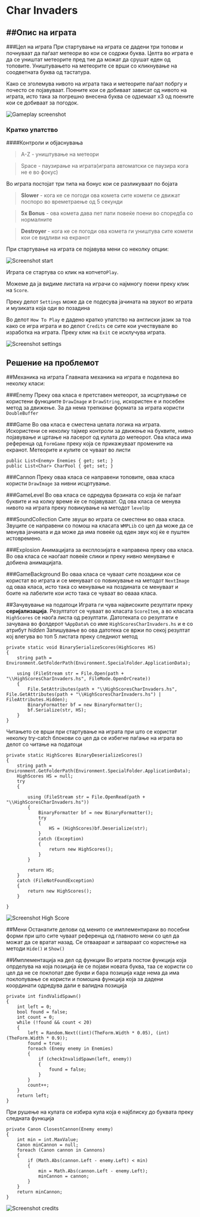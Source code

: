 Char Invaders
==========



##Опис на играта
----

###Цел на играта
При стартување на играта се дадени три топови и почнуваат да паѓаат метеори во кои се содржи буква. Целта во играта е да се уништат метеорите пред тие да можат да срушат еден од топовите. Уништувањето на метеорите се врши со кликнување на соодветната буква од тастатура. 

Како се зголемува нивото на играта така и метеорите паѓаат побргу и почесто се појавуваат. Поените кои се добиваат зависат од нивото на играта, исто така за погрешно внесена буква се одземаат x3 од поените кои се добиваат за погодок.

![Gameplay screenshot](http://i.imgur.com/yuBe1gV.png)


### Кратко упатство

####Контроли и објаснувања
> A-Z - уништување на метеори

> Space - паузирање на играта(играта автоматски се паузира кога не е во фокус)

Во играта постојат три типа на бонус кои се разликуваат по бојата
> **Slower** - кога ке се погоди ова комета сите комети се движат поспоро во времетраење од 5 секунди

> **5x Bonus** - ова комета дава пет пати повеќе поени во споредба со нормалните

> **Destroyer** - кога ке се погоди ова комета ги уништува сите комети кои се видливи на екранот


При стартување на играта се појавува мени со неколку опции:

![Screenshot start](http://i.imgur.com/5APBJGr.png)

Играта се стартува со клик на копчето`Play`. 

Можеме да ја видиме листата на играчи со најмногу поени преку клик на `Score`.

Преку делот `Settings` може да се подесува јачината на звукот во играта и музиката која оди во позадина

Во делот `How To Play` е дадено кратко упатство на англиски јазик за тоа како се игра играта и во делот `Credits` се сите кои учествувале во изработка на играта. Преку клик на `Exit` се исклучува играта.

![Screenshot settings](http://i.imgur.com/CJGdvhT.png)

Решение на проблемот
------------
##Механика на играта
Главната механика на играта е поделена во неколку класи:

###Enemy
Преку ова класа е претставен метеорот, за исцртување се користени функциите `DrawImage` и `DrawString`, искористен е и посебен метод за движење. За да нема трепкање формата за играта користи `DoubleBuffer`

###Game
Во ова класа е сместена целата логика на играта. Искористени се неколку тајмер контроли за движење на буквите, нивно појавување и цртање на ласерот од кулата до метеорот. Ова класа има референца од `FormGame` преку која се прикажуваат промените на екранот. Метеорите и кулите се чуваат во листи

```
public List<Enemy> Enemies { get; set; }
public List<Char> CharPool { get; set; }
```

###Cannon
Преку оваа класа се направени топовите, оваа класа користи `DrawImage` за нивни исцртување.

###GameLevel
Во ова класа се одредува брзината со која ќе паѓаат буквите и на колку време ќе се појавуваат. Од ова класа се менува нивото на играта преку повикување на методот `levelUp`

###SoundCollection
Сите звуци во играта се сместени во оваа класа. Звуците се направени со помош на класата `WMPLib` со цел да може да се менува јачината и да може да има повеќе од еден звук кој ќе е пуштен истовремено.

###Explosion
Анимацијата за експлозијата е направена преку ова класа. Во ова класа се наоѓаат повеќе слики и преку нивно менување е добиена анимацијата. 

###GameBackground
Во оваа класа се чуваат сите позадини кои се користат во играта и се менуваат со повикување на методот `NextImage` од оваа класа, исто така со менување на поздината се менуваат и боите на лабелите кои исто така се чуваат во овааа класа. 

##Зачувување на податоци
Играта ги чува највисоките резултати преку **серијализација**. Резултaтот се чуваат во класата `ScoreItem`, а во класата `HighScores` се наоѓа листа од резултати. Датотеката со резултати е зачувана во фолдерот `%AppData%` со име `HighScoresCharInvaders.hs` и е со атрибут *hidden* 
Запишување во ова датотека се вржи по секој резултат кој влегува во топ 5 листата преку следниот метод

```
private static void BinarySerializeScores(HighScores HS)
{
    string path = Environment.GetFolderPath(Environment.SpecialFolder.ApplicationData);
	
	using (FileStream str = File.Open(path + "\\HighScoresCharInvaders.hs", FileMode.OpenOrCreate))
	{
		File.SetAttributes(path + "\\HighScoresCharInvaders.hs", File.GetAttributes(path + "\\HighScoresCharInvaders.hs") | FileAttributes.Hidden);
		BinaryFormatter bf = new BinaryFormatter();
		bf.Serialize(str, HS);
	}
}
```
Читањето се врши при стартување на играта при што се користат неколку try-catch блокови со цел да се избегне паѓање на играта во делот со читање на податоци
```
private static HighScores BinaryDeserializeScores()
{
    string path = Environment.GetFolderPath(Environment.SpecialFolder.ApplicationData);
	HighScores HS = null;
	try
	{

		using (FileStream str = File.OpenRead(path + "\\HighScoresCharInvaders.hs"))
		{
			BinaryFormatter bf = new BinaryFormatter();
			try
			{
				HS = (HighScores)bf.Deserialize(str);
			}
			catch (Exception)
			{
				return new HighScores();
			}
		}

		return HS;
	}
	catch (FileNotFoundException)
	{
		return new HighScores();
	}

}
```

![Screenshot High Score](http://i.imgur.com/tFHdamD.png)

##Мени
Останатите делови од менито се имплементирани во посебни форми при што сите чуваат референца од главното мени со цел да можат да се вратат назад. Се отваараат и затвараат со користење на методи `Hide()` и `Show()`

##Имплементација на дел од функции
Во играта постои функција која опрделува на која позиција ќе се појави новата буква, таа се користи со цел да не се поклопат две букви и бара позиција каде нема да има поклопување се користи и помошна функција која за дадени координати одредува дали е валидна позиција
```
private int findValidSpawn()
{
    int left = 0;
	bool found = false;
	int count = 0;
	while (!found && count < 20)
	{
		left = Random.Next((int)(TheForm.Width * 0.05), (int)(TheForm.Width * 0.9));
		found = true;
		foreach (Enemy enemy in Enemies)
		{
			if (checkInvalidSpawn(left, enemy))
			{
				found = false;
			}
		}
		count++;
	}
	return left;
}
```
При рушење на кулата се избира кула која е најблиску до буквата преку следната функција
```
private Canon ClosestCannon(Enemy enemy)
{
    int min = int.MaxValue;
    Canon minCannon = null;
    foreach (Canon cannon in Cannons)
    {
        if (Math.Abs(cannon.Left - enemy.Left) < min)
        {
            min = Math.Abs(cannon.Left - enemy.Left);
            minCannon = cannon;
        }
    }
    return minCannon;
}
```

![Screenshot credits](http://i.imgur.com/8kT0n1K.png)
